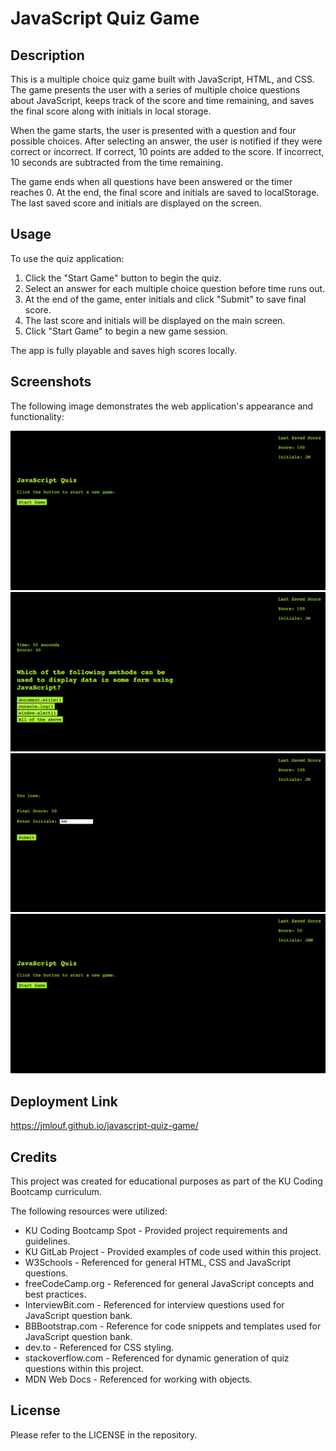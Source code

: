 # JavaScript Quiz Game

## Description

This is a multiple choice quiz game built with JavaScript, HTML, and CSS. The game presents the user with a series of multiple choice questions about JavaScript, keeps track of the score and time remaining, and saves the final score along with initials in local storage.

When the game starts, the user is presented with a question and four possible choices. After selecting an answer, the user is notified if they were correct or incorrect. If correct, 10 points are added to the score. If incorrect, 10 seconds are subtracted from the time remaining.

The game ends when all questions have been answered or the timer reaches 0. At the end, the final score and initials are saved to localStorage. The last saved score and initials are displayed on the screen.

## Usage

To use the quiz application:

1. Click the "Start Game" button to begin the quiz.
2. Select an answer for each multiple choice question before time runs out.
3. At the end of the game, enter initials and click "Submit" to save final score.
4. The last score and initials will be displayed on the main screen.
5. Click "Start Game" to begin a new game session.

The app is fully playable and saves high scores locally.

## Screenshots

The following image demonstrates the web application's appearance and functionality:

![Alt text](./assets/images/mockup-1.png)
![Alt text](./assets/images/mockup-2.png)
![Alt text](./assets/images/mockup-3.png)
![Alt text](./assets/images/mockup-4.png)

## Deployment Link

https://jmlouf.github.io/javascript-quiz-game/

## Credits

This project was created for educational purposes as part of the KU Coding Bootcamp curriculum.

The following resources were utilized:

- KU Coding Bootcamp Spot - Provided project requirements and guidelines.
- KU GitLab Project - Provided examples of code used within this project.
- W3Schools - Referenced for general HTML, CSS and JavaScript questions.
- freeCodeCamp.org - Referenced for general JavaScript concepts and best practices.
- InterviewBit.com - Referenced for interview questions used for JavaScript question bank.
- BBBootstrap.com - Reference for code snippets and templates used for JavaScript question bank.
- dev.to - Referenced for CSS styling.
- stackoverflow.com - Referenced for dynamic generation of quiz questions within this project.
- MDN Web Docs - Referenced for working with objects.

## License

Please refer to the LICENSE in the repository.